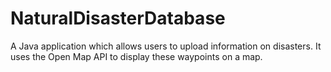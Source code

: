 # NaturalDisasterDatabase
A Java application which allows users to upload information on disasters. It uses the Open Map API to display these waypoints on a map.
